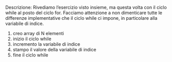 Descrizione:
Rivediamo l’esercizio visto insieme, ma questa volta con il ciclo while al posto del ciclo for. Facciamo attenzione a non dimenticare tutte le differenze implementative che il ciclo while ci impone, in particolare alla variabile di indice.

1. creo array di N elementi
2. inizio il ciclo while
3. incremento la variabile di indice
4. stampo il valore della variabile di indice
5. fine il ciclo while
